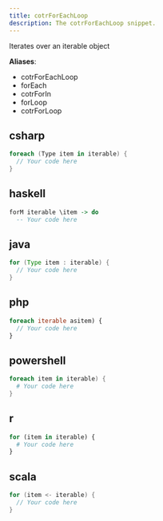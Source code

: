 ```yaml
---
title: cotrForEachLoop
description: The cotrForEachLoop snippet.
---
```


Iterates over an iterable object

**Aliases**:
- cotrForEachLoop
- forEach
- cotrForIn
- forLoop
- cotrForLoop

## csharp
```csharp
foreach (Type item in iterable) {
  // Your code here
}
```

## haskell
```haskell
forM iterable \item -> do
  -- Your code here
```

## java
```java
for (Type item : iterable) {
  // Your code here
}
```

## php
```php
foreach iterable asitem) {
  // Your code here
}
```

## powershell
```powershell
foreach item in iterable) {
  # Your code here
}
```

## r
```r
for (item in iterable) {
  # Your code here
}
```

## scala
```scala
for (item <- iterable) {
  // Your code here
}
```

